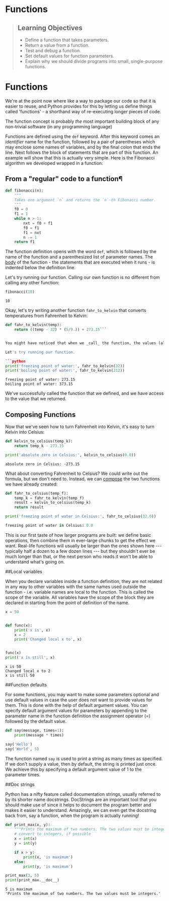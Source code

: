 # Functions

> ## Learning Objectives
>
> *   Define a function that takes parameters.
> *   Return a value from a function.
> *   Test and debug a function.
> *   Set default values for function parameters.
> *   Explain why we should divide programs into small, single-purpose functions.

# Functions

We're at the point now where like a way to package our code so that it is easier to reuse, and Python provides for this by letting us define things called 'functions' - a shorthand way of re-executing longer pieces of code. 

The function concept is probably *the* most important building block of any non-trivial software (in any programming language)

Functions are defined using the `def` keyword. After this keyword comes an *identifier* name for the function, followed by a pair of parentheses which may enclose some names of variables, and by the final colon that ends the line. Next follows the block of statements that are part of this function. 
An example will show that this is actually very simple. Here is the Fibonacci algorithm we developed wrapped in a function:

## From a "regular" code to a function¶

```python
def fibonacci(n):
    """
    Takes one argument `n` and returns the `n`-th Fibonacci number.
    """
    f0 = 0
    f1 = 1
    while n > 1:
        nxt = f0 + f1
        f0 = f1
        f1 = nxt
        n -= 1
    return f1
```


The function definition opens with the word `def`, which is followed by the name of the function and a parenthesized list of parameter names. The [body](reference.html#function-body) of the function - the statements that are executed when it runs - is indented below the definition line.

Let's try running our function. Calling our own function is no different from calling any other function:

```python
fibonacci(10)
```
```
10
```


Okay, let's try writing another function `fahr_to_kelvin` that converts temperatures from Fahrenheit to Kelvin:

```python
def fahr_to_kelvin(temp):
    return ((temp - 32) * (5/9.)) + 273.15```


You might have noticed that when we _call_ the function, the values (also called _arguments_ or _paramters_) we pass to it are assigned to those variables so that we can use them inside the function. Inside the function, we use a [return statement](reference.html#return-statement) to send a result back to whoever asked for it.

Let's try running our function.

```python
print('freezing point of water:', fahr_to_kelvin(32))
print('boiling point of water:', fahr_to_kelvin(212))
```

```
freezing point of water: 273.15
boiling point of water: 373.15
```

We've successfully called the function that we defined,
and we have access to the value that we returned.


## Composing Functions

Now that we've seen how to turn Fahrenheit into Kelvin,
it's easy to turn Kelvin into Celsius:

```python
def kelvin_to_celsius(temp_k):
    return temp_k - 273.15

print('absolute zero in Celsius:', kelvin_to_celsius(0.0))
```
```
absolute zero in Celsius: -273.15
```

What about converting Fahrenheit to Celsius? We could write out the formula, but we don't need to.
Instead, we can [compose](reference.html#compose) the two functions we have already created:

```python
def fahr_to_celsius(temp_f):
    temp_k = fahr_to_kelvin(temp_f)
    result = kelvin_to_celsius(temp_k)
    return result

print('freezing point of water in Celsius:', fahr_to_celsius(32.0))
```
```python
freezing point of water in Celsius: 0.0
```

This is our first taste of how larger programs are built:
we define basic operations, then combine them in ever-large chunks to get the effect we want. Real-life functions will usually be larger than the ones shown here --- typically half a dozen to a few dozen lines --- but they shouldn't ever be much longer than that, or the next person who reads it won't be able to understand what's going on.

##Local variables

When you declare variables inside a function definition, they are not related in any way to other variables with the same names used outside the function - i.e. variable names are local to the function. This is called the scope of the variable. All variables have the scope of the block they are declared in starting from the point of definition of the name.

```python
x = 50


def func(x):
    print('x is', x)
    x = 2
    print('Changed local x to', x)


func(x)
print('x is still', x)

```
```
x is 50
Changed local x to 2
x is still 50
```

##Function defaults

For some functions, you may want to make some parameters optional and use default values in case the user does not want to provide values for them. This is done with the help of default argument values. You can specify default argument values for parameters by appending to the parameter name in the function definition the assignment operator (=) followed by the default value.

```python
def say(message, times=1):
    print(message * times)

say('Hello')
say('World', 5)
```
The function named `say` is used to print a string as many times as specified. If we don't supply a value, then by default, the string is printed just once. We achieve this by specifying a default argument value of 1 to the parameter times.

##Doc strings

Python has a nifty feature called documentation strings, usually referred to by its shorter name docstrings. DocStrings are an important tool that you should make use of since it helps to document the program better and makes it easier to understand. Amazingly, we can even get the docstring back from, say a function, when the program is actually running!

```python
def print_max(x, y):
    """Prints the maximum of two numbers. The two values must be integers."""
    # convert to integers, if possible
    x = int(x)
    y = int(y)

    if x > y:
        print(x, 'is maximum')
    else:
        print(y, 'is maximum')

print_max(3, 5)
print(print_max.__doc__)
```
```
5 is maximum
'Prints the maximum of two numbers. The two values must be integers.'
```
